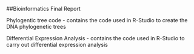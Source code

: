 ##Bioinformatics Final Report 

Phylogentic tree code - contains the code used in R-Studio to create the DNA phylogenetic trees

Differential Expression Analysis - contains the code used in R-Studio to carry out differential expression analysis
